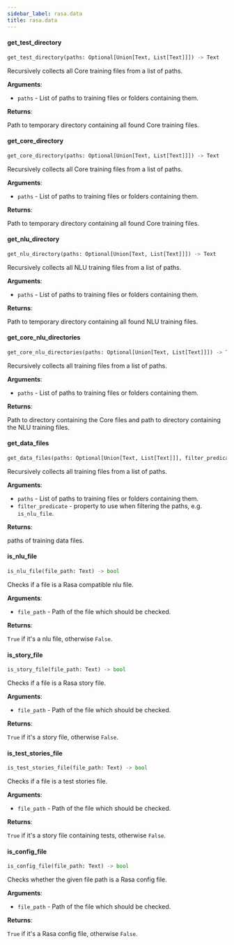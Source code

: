 ```yaml
---
sidebar_label: rasa.data
title: rasa.data
---
```


#### get\_test\_directory

```python
get_test_directory(paths: Optional[Union[Text, List[Text]]]) -> Text
```

Recursively collects all Core training files from a list of paths.

**Arguments**:

- `paths` - List of paths to training files or folders containing them.
  

**Returns**:

  Path to temporary directory containing all found Core training files.

#### get\_core\_directory

```python
get_core_directory(paths: Optional[Union[Text, List[Text]]]) -> Text
```

Recursively collects all Core training files from a list of paths.

**Arguments**:

- `paths` - List of paths to training files or folders containing them.
  

**Returns**:

  Path to temporary directory containing all found Core training files.

#### get\_nlu\_directory

```python
get_nlu_directory(paths: Optional[Union[Text, List[Text]]]) -> Text
```

Recursively collects all NLU training files from a list of paths.

**Arguments**:

- `paths` - List of paths to training files or folders containing them.
  

**Returns**:

  Path to temporary directory containing all found NLU training files.

#### get\_core\_nlu\_directories

```python
get_core_nlu_directories(paths: Optional[Union[Text, List[Text]]]) -> Tuple[Text, Text]
```

Recursively collects all training files from a list of paths.

**Arguments**:

- `paths` - List of paths to training files or folders containing them.
  

**Returns**:

  Path to directory containing the Core files and path to directory
  containing the NLU training files.

#### get\_data\_files

```python
get_data_files(paths: Optional[Union[Text, List[Text]]], filter_predicate: Callable[[Text], bool]) -> List[Text]
```

Recursively collects all training files from a list of paths.

**Arguments**:

- `paths` - List of paths to training files or folders containing them.
- `filter_predicate` - property to use when filtering the paths, e.g. `is_nlu_file`.
  

**Returns**:

  paths of training data files.

#### is\_nlu\_file

```python
is_nlu_file(file_path: Text) -> bool
```

Checks if a file is a Rasa compatible nlu file.

**Arguments**:

- `file_path` - Path of the file which should be checked.
  

**Returns**:

  `True` if it&#x27;s a nlu file, otherwise `False`.

#### is\_story\_file

```python
is_story_file(file_path: Text) -> bool
```

Checks if a file is a Rasa story file.

**Arguments**:

- `file_path` - Path of the file which should be checked.
  

**Returns**:

  `True` if it&#x27;s a story file, otherwise `False`.

#### is\_test\_stories\_file

```python
is_test_stories_file(file_path: Text) -> bool
```

Checks if a file is a test stories file.

**Arguments**:

- `file_path` - Path of the file which should be checked.
  

**Returns**:

  `True` if it&#x27;s a story file containing tests, otherwise `False`.

#### is\_config\_file

```python
is_config_file(file_path: Text) -> bool
```

Checks whether the given file path is a Rasa config file.

**Arguments**:

- `file_path` - Path of the file which should be checked.
  

**Returns**:

  `True` if it&#x27;s a Rasa config file, otherwise `False`.

